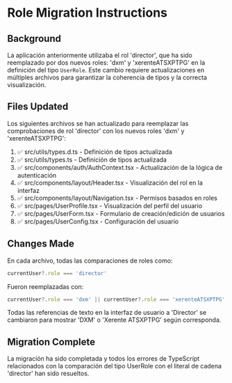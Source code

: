 
# Role Migration Instructions

## Background
La aplicación anteriormente utilizaba el rol 'director', que ha sido reemplazado por dos nuevos roles: 'dxm' y 'xerenteATSXPTPG' en la definición del tipo `UserRole`. Este cambio requiere actualizaciones en múltiples archivos para garantizar la coherencia de tipos y la correcta visualización.

## Files Updated
Los siguientes archivos se han actualizado para reemplazar las comprobaciones de rol 'director' con los nuevos roles 'dxm' y 'xerenteATSXPTPG':

1. ✅ src/utils/types.d.ts - Definición de tipos actualizada
2. ✅ src/utils/types.ts - Definición de tipos actualizada
3. ✅ src/components/auth/AuthContext.tsx - Actualización de la lógica de autenticación
4. ✅ src/components/layout/Header.tsx - Visualización del rol en la interfaz
5. ✅ src/components/layout/Navigation.tsx - Permisos basados en roles
6. ✅ src/pages/UserProfile.tsx - Visualización del perfil del usuario
7. ✅ src/pages/UserForm.tsx - Formulario de creación/edición de usuarios
8. ✅ src/pages/UserConfig.tsx - Configuración del usuario

## Changes Made
En cada archivo, todas las comparaciones de roles como:
```typescript
currentUser?.role === 'director'
```

Fueron reemplazadas con:
```typescript
currentUser?.role === 'dxm' || currentUser?.role === 'xerenteATSXPTPG'
```

Todas las referencias de texto en la interfaz de usuario a 'Director' se cambiaron para mostrar 'DXM' o 'Xerente ATSXPTPG' según corresponda.

## Migration Complete
La migración ha sido completada y todos los errores de TypeScript relacionados con la comparación del tipo UserRole con el literal de cadena 'director' han sido resueltos.
